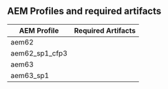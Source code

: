 AEM Profiles and required artifacts
-----------------------------------



| AEM Profile | Required Artifacts |
|-------------|--------------------|
| aem62 | |
| aem62_sp1_cfp3 | |
| aem63 | |
| aem63_sp1 | |
